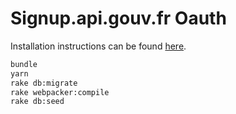 # Signup.api.gouv.fr Oauth

Installation instructions can be found [here](https://github.com/betagouv/signup.api.gouv.fr-docker).

```bash
bundle
yarn
rake db:migrate
rake webpacker:compile
rake db:seed
```
